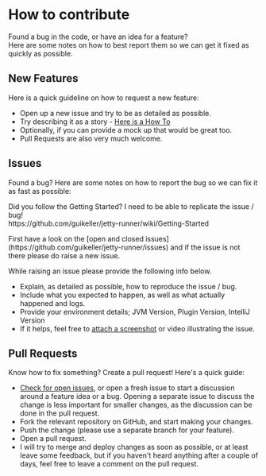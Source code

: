 # How to contribute

Found a bug in the code, or have an idea for a feature? <br>
Here are some notes on how to best report them so we can get it fixed as quickly as possible.

## New Features

Here is a quick guideline on how to request a new feature:
 - Open up a new issue and try to be as detailed as possible.
 - Try describing it as a story - [Here is a How To](https://help.rallydev.com/writing-great-user-story)
 - Optionally, if you can provide a mock up that would be great too.
 - Pull Requests are also very much welcome.

## Issues

Found a bug? 
Here are some notes on how to report the bug so we can fix it as fast as possible:
<p>
Did you follow the Getting Started? I need to be able to replicate the issue / bug! <br>
https://github.com/guikeller/jetty-runner/wiki/Getting-Started
<p>
First have a look on the [open and closed issues](https://github.com/guikeller/jetty-runner/issues) and if the issue is not there please do raise a new issue.

While raising an issue please provide the following info below.
- Explain, as detailed as possible, how to reproduce the issue / bug.
- Include what you expected to happen, as well as what actually happened and logs.
- Provide your environment details; JVM Version, Plugin Version, IntelliJ Version
- If it helps, feel free to [attach a
  screenshot](https://github.com/blog/1347-issue-attachments) or video
  illustrating the issue.

## Pull Requests

Know how to fix something? Create a pull request! Here's a quick guide:

- [Check for open issues](https://github.com/guikeller/jetty-runner/issues), or
   open a fresh issue to start a discussion around a feature idea or a bug.
   Opening a separate issue to discuss the change is less important for smaller
   changes, as the discussion can be done in the pull request.
- Fork the relevant repository on GitHub, and start making your changes.
- Push the change (please use a separate branch for your feature).
- Open a pull request.
- I will try to merge and deploy changes as soon as possible, or at least leave
   some feedback, but if you haven't heard anything after a couple of days,
   feel free to leave a comment on the pull request.
